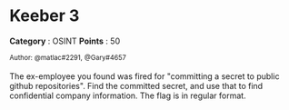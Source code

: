 # Keeber 3

**Category** : OSINT
**Points** : 50

<small>Author: @matlac#2291, @Gary#4657</small><br><br>The ex-employee you found was fired for "committing a secret to public github repositories". Find the committed secret, and use that to find confidential company information. The flag is in regular format.




